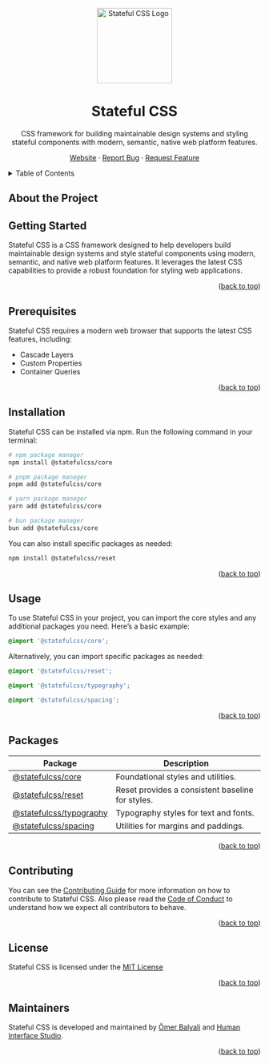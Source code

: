 <a id="top"></a>

<div align="center">
  <a href="https://statefulcss.com/">
    <img src="https://avatars.githubusercontent.com/u/195493678?s=150" alt="Stateful CSS Logo" width="150" height="150" />
  </a>
  <h1>Stateful CSS</h1>
  <p>
    CSS framework for building maintainable design systems and styling stateful components with modern, semantic, native web platform features.
  </p>
  <p>
    <a href="https://www.statefulcss.com">Website</a>
    &middot;
    <a href="https://github.com/statefulcss/statefulcss/issues/new?template=bug_report.md">Report Bug</a>
    &middot;
    <a href="https://github.com/statefulcss/statefulcss/issues/new?template=feature_request.md">Request Feature</a>
  </p>
</div>

<details>
<summary>Table of Contents</summary>

- [About the Project](#about-the-project)
  - [Supported CSS and Web Platform Features](#supported-css-and-web-platform-features)
- [Getting Started](#getting-started)
  - [Prerequisites](#prerequisites)
  - [Installation](#installation)
  - [Usage](#usage)
- [Packages](#packages)
- [License](#license)
- [Maintainers](#maintainers)

</details>

## About the Project

## Getting Started

Stateful CSS is a CSS framework designed to help developers build maintainable design systems and style stateful components using modern, semantic, and native web platform features. It leverages the latest CSS capabilities to provide a robust foundation for styling web applications.

<p align="right">(<a href="#readme-top">back to top</a>)</p>

## Prerequisites

Stateful CSS requires a modern web browser that supports the latest CSS features, including:

- Cascade Layers
- Custom Properties
- Container Queries

<p align="right">(<a href="#readme-top">back to top</a>)</p>

## Installation

Stateful CSS can be installed via npm. Run the following command in your terminal:

```bash
# npm package manager
npm install @statefulcss/core

# pnpm package manager
pnpm add @statefulcss/core

# yarn package manager
yarn add @statefulcss/core

# bun package manager
bun add @statefulcss/core
```

You can also install specific packages as needed:

```bash
npm install @statefulcss/reset
```

<p align="right">(<a href="#readme-top">back to top</a>)</p>

## Usage

To use Stateful CSS in your project, you can import the core styles and any additional packages you need. Here’s a basic example:

```css
@import '@statefulcss/core';
```

Alternatively, you can import specific packages as needed:

```css
@import '@statefulcss/reset';
```

```css
@import '@statefulcss/typography';
```

```css
@import '@statefulcss/spacing';
```

<p align="right">(<a href="#readme-top">back to top</a>)</p>

## Packages

| Package                                          | Description                                      |
| ------------------------------------------------ | ------------------------------------------------ |
| [@statefulcss/core](./packages/core)             | Foundational styles and utilities.               |
| [@statefulcss/reset](./packages/reset)           | Reset provides a consistent baseline for styles. |
| [@statefulcss/typography](./packages/typography) | Typography styles for text and fonts.            |
| [@statefulcss/spacing](./packages/spacing)       | Utilities for margins and paddings.              |

<p align="right">(<a href="#readme-top">back to top</a>)</p>

## Contributing

You can see the [Contributing Guide](CONTRIBUTING.md) for more information on how to contribute to Stateful CSS.
Also please read the [Code of Conduct](CODE_OF_CONDUCT.md) to understand how we expect all contributors to behave.

<p align="right">(<a href="#readme-top">back to top</a>)</p>

## License

Stateful CSS is licensed under the [MIT License](LICENSE)

<p align="right">(<a href="#readme-top">back to top</a>)</p>

## Maintainers

Stateful CSS is developed and maintained by [Ömer Balyali](https://github.com/omerbalyali) and
[Human Interface Studio](https://humaninterface.studio).

<p align="right">(<a href="#readme-top">back to top</a>)</p>
